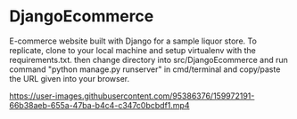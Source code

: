 # DjangoEcommerce
E-commerce website built with Django for a sample liquor store.
To replicate, clone to your local machine and setup virtualenv with the requirements.txt.
then change directory into src/DjangoEcommerce and run command "python manage.py runserver" in cmd/terminal and copy/paste the URL given into your browser.


https://user-images.githubusercontent.com/95386376/159972191-66b38aeb-655a-47ba-b4c4-c347c0bcbdf1.mp4

